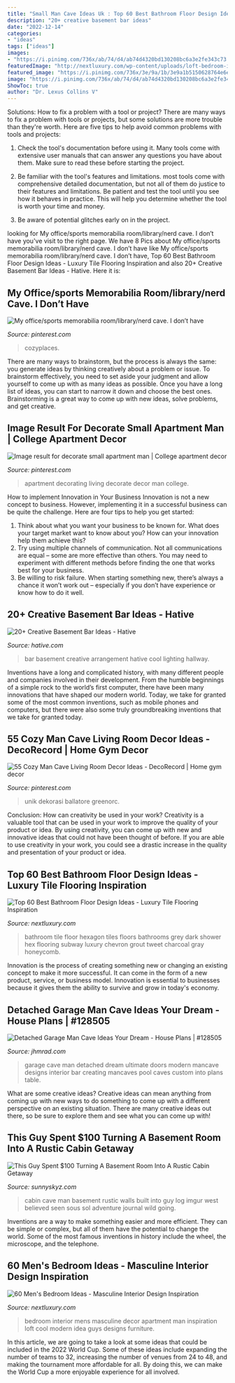 ```yaml
---
title: "Small Man Cave Ideas Uk : Top 60 Best Bathroom Floor Design Ideas"
description: "20+ creative basement bar ideas"
date: "2022-12-14"
categories:
- "ideas"
tags: ["ideas"]
images:
- "https://i.pinimg.com/736x/ab/74/d4/ab74d4320bd130208bc6a3e2fe343c73.jpg"
featuredImage: "http://nextluxury.com/wp-content/uploads/loft-bedroom-ideas-for-men.jpg"
featured_image: "https://i.pinimg.com/736x/3e/9a/1b/3e9a1b5150628764e6eefa80b2c2a63a.jpg"
image: "https://i.pinimg.com/736x/ab/74/d4/ab74d4320bd130208bc6a3e2fe343c73.jpg"
ShowToc: true
author: "Dr. Lexus Collins V"
---
```



Solutions: How to fix a problem with a tool or project?
There are many ways to fix a problem with tools or projects, but some solutions are more trouble than they're worth. Here are five tips to help avoid common problems with tools and projects:
1. Check the tool's documentation before using it. Many tools come with extensive user manuals that can answer any questions you have about them. Make sure to read these before starting the project.

2. Be familiar with the tool's features and limitations. most tools come with comprehensive detailed documentation, but not all of them do justice to their features and limitations. Be patient and test the tool until you see how it behaves in practice. This will help you determine whether the tool is worth your time and money.

3. Be aware of potential glitches early on in the project.

	

		
looking for My office/sports memorabilia room/library/nerd cave. I don’t have you've visit to the right page. We have 8 Pics about My office/sports memorabilia room/library/nerd cave. I don’t have like My office/sports memorabilia room/library/nerd cave. I don’t have, Top 60 Best Bathroom Floor Design Ideas - Luxury Tile Flooring Inspiration and also 20+ Creative Basement Bar Ideas - Hative. Here it is:
		
    
## My Office/sports Memorabilia Room/library/nerd Cave. I Don’t Have

<img loading=lazy src="https://i.pinimg.com/736x/ab/74/d4/ab74d4320bd130208bc6a3e2fe343c73.jpg" onerror="this.onerror=null;this.src='https://tse3.mm.bing.net/th?id=OIP.C3ZZyMKdcW340uVf-KHKaQHaJ4&amp;pid=15.1';" alt="My office/sports memorabilia room/library/nerd cave. I don’t have">

_Source: pinterest.com_

>cozyplaces. 

	

There are many ways to brainstorm, but the process is always the same: you generate ideas by thinking creatively about a problem or issue. To brainstorm effectively, you need to set aside your judgment and allow yourself to come up with as many ideas as possible. Once you have a long list of ideas, you can start to narrow it down and choose the best ones. Brainstorming is a great way to come up with new ideas, solve problems, and get creative.

    
## Image Result For Decorate Small Apartment Man | College Apartment Decor

<img loading=lazy src="https://i.pinimg.com/736x/2d/d2/39/2dd239e6279b7690d0cc96ceeeac226b.jpg" onerror="this.onerror=null;this.src='https://tse1.mm.bing.net/th?id=OIP.TpPg-rS44wbf2mHDLcGqOQHaJ3&amp;pid=15.1';" alt="Image result for decorate small apartment man | College apartment decor">

_Source: pinterest.com_

>apartment decorating living decorate decor man college. 

	

How to implement Innovation in Your Business
Innovation is not a new concept to business. However, implementing it in a successful business can be quite the challenge. Here are four tips to help you get started: 
1. Think about what you want your business to be known for. What does your target market want to know about you? How can your innovation help them achieve this? 
2. Try using multiple channels of communication. Not all communications are equal – some are more effective than others. You may need to experiment with different methods before finding the one that works best for your business. 
3. Be willing to risk failure. When starting something new, there’s always a chance it won’t work out – especially if you don’t have experience or know how to do it well.

    
## 20+ Creative Basement Bar Ideas - Hative

<img loading=lazy src="https://hative.com/wp-content/uploads/2014/05/basement-bar-ideas/13-wall-arrangement.jpg" onerror="this.onerror=null;this.src='https://tse3.mm.bing.net/th?id=OIP.cFNCNa6iVc-TO7xSlDm1QQHaJ3&amp;pid=15.1';" alt="20+ Creative Basement Bar Ideas - Hative">

_Source: hative.com_

>bar basement creative arrangement hative cool lighting hallway. 

	

Inventions have a long and complicated history, with many different people and companies involved in their development. From the humble beginnings of a simple rock to the world’s first computer, there have been many innovations that have shaped our modern world. Today, we take for granted some of the most common inventions, such as mobile phones and computers, but there were also some truly groundbreaking inventions that we take for granted today.

    
## 55 Cozy Man Cave Living Room Decor Ideas - DecoRecord | Home Gym Decor

<img loading=lazy src="https://i.pinimg.com/736x/3e/9a/1b/3e9a1b5150628764e6eefa80b2c2a63a.jpg" onerror="this.onerror=null;this.src='https://tse3.mm.bing.net/th?id=OIP.HIdIIUAItTE2vUdBrT_yYwHaJ3&amp;pid=15.1';" alt="55 Cozy Man Cave Living Room Decor Ideas - DecoRecord | Home gym decor">

_Source: pinterest.com_

>unik dekorasi ballatore greenorc. 

	

Conclusion: How can creativity be used in your work?
Creativity is a valuable tool that can be used in your work to improve the quality of your product or idea. By using creativity, you can come up with new and innovative ideas that could not have been thought of before. If you are able to use creativity in your work, you could see a drastic increase in the quality and presentation of your product or idea.

    
## Top 60 Best Bathroom Floor Design Ideas - Luxury Tile Flooring Inspiration

<img loading=lazy src="http://nextluxury.com/wp-content/uploads/bathroom-floors-tiles-ideas-black-hexagon-tile.jpg" onerror="this.onerror=null;this.src='https://tse2.mm.bing.net/th?id=OIP.hxxhDUTReha4KcfMbYIHEQHaKu&amp;pid=15.1';" alt="Top 60 Best Bathroom Floor Design Ideas - Luxury Tile Flooring Inspiration">

_Source: nextluxury.com_

>bathroom tile floor hexagon tiles floors bathrooms grey dark shower hex flooring subway luxury chevron grout tweet charcoal gray honeycomb. 

	

Innovation is the process of creating something new or changing an existing concept to make it more successful. It can come in the form of a new product, service, or business model. Innovation is essential to businesses because it gives them the ability to survive and grow in today's economy.

    
## Detached Garage Man Cave Ideas Your Dream - House Plans | #128505

<img loading=lazy src="https://cdn.jhmrad.com/wp-content/uploads/detached-garage-man-cave-ideas-your-dream_199575.jpg" onerror="this.onerror=null;this.src='https://tse2.mm.bing.net/th?id=OIP._SQqe8KX0aXEDbniF9AFTAHaFK&amp;pid=15.1';" alt="Detached Garage Man Cave Ideas Your Dream - House Plans | #128505">

_Source: jhmrad.com_

>garage cave man detached dream ultimate doors modern mancave designs interior bar creating mancaves pool caves custom into plans table. 

	

What are some creative ideas?
Creative ideas can mean anything from coming up with new ways to do something to come up with a different perspective on an existing situation. There are many creative ideas out there, so be sure to explore them and see what you can come up with!

    
## This Guy Spent $100 Turning A Basement Room Into A Rustic Cabin Getaway

<img loading=lazy src="https://www.sunnyskyz.com/uploads/2014/12/zzo7c-2.jpg" onerror="this.onerror=null;this.src='https://tse2.mm.bing.net/th?id=OIP.msaY3QxUq28eDaiESKf7ewHaFj&amp;pid=15.1';" alt="This Guy Spent $100 Turning A Basement Room Into A Rustic Cabin Getaway">

_Source: sunnyskyz.com_

>cabin cave man basement rustic walls built into guy log imgur west believed seen sous sol adventure journal wild going. 

	

Inventions are a way to make something easier and more efficient. They can be simple or complex, but all of them have the potential to change the world. Some of the most famous inventions in history include the wheel, the microscope, and the telephone.

    
## 60 Men&#039;s Bedroom Ideas - Masculine Interior Design Inspiration

<img loading=lazy src="http://nextluxury.com/wp-content/uploads/loft-bedroom-ideas-for-men.jpg" onerror="this.onerror=null;this.src='https://tse3.mm.bing.net/th?id=OIP.kqoW-HDrtsKXFwb0ml2cDgHaE8&amp;pid=15.1';" alt="60 Men&#039;s Bedroom Ideas - Masculine Interior Design Inspiration">

_Source: nextluxury.com_

>bedroom interior mens masculine decor apartment man inspiration loft cool modern idea guys designs furniture. 

	

In this article, we are going to take a look at some ideas that could be included in the 2022 World Cup. Some of these ideas include expanding the number of teams to 32, increasing the number of venues from 24 to 48, and making the tournament more affordable for all. By doing this, we can make the World Cup a more enjoyable experience for all involved.

